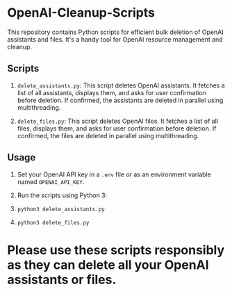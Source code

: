 
# OpenAI-Cleanup-Scripts

This repository contains Python scripts for efficient bulk deletion of OpenAI assistants and files. It's a handy tool for OpenAI resource management and cleanup.

## Scripts

1. `delete_assistants.py`: This script deletes OpenAI assistants. It fetches a list of all assistants, displays them, and asks for user confirmation before deletion. If confirmed, the assistants are deleted in parallel using multithreading.

2. `delete_files.py`: This script deletes OpenAI files. It fetches a list of all files, displays them, and asks for user confirmation before deletion. If confirmed, the files are deleted in parallel using multithreading.

## Usage

1. Set your OpenAI API key in a `.env` file or as an environment variable named `OPENAI_API_KEY`.

2. Run the scripts using Python 3:

3. `python3 delete_assistants.py`
   
4. `python3 delete_files.py`


# Please use these scripts responsibly as they can delete all your OpenAI assistants or files.
